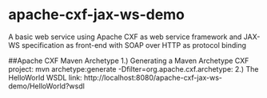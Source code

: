 # apache-cxf-jax-ws-demo
A basic web service using Apache CXF as web service framework and JAX-WS specification as front-end with SOAP over HTTP as protocol binding

##Apache CXF Maven Archetype
1.) Generating a Maven Archetype CXF project: 
mvn archetype:generate -Dfilter=org.apache.cxf.archetype:
2.) The HelloWorld WSDL link:
http://localhost:8080/apache-cxf-jax-ws-demo/HelloWorld?wsdl
